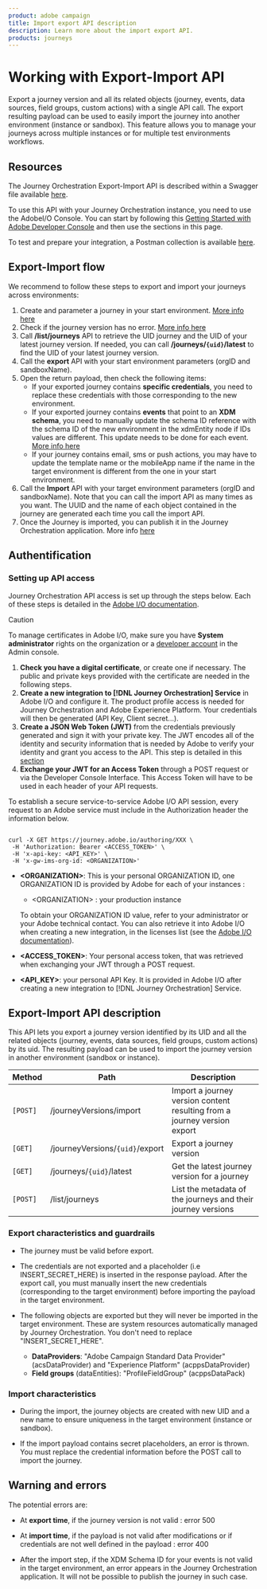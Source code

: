 ```yaml
---
product: adobe campaign
title: Import export API description
description: Learn more about the import export API.
products: journeys
---
```


# Working with Export-Import API

Export a journey version and all its related objects (journey, events, data sources, field groups, custom actions) with a single API call. The export resulting payload can be used to easily import the journey into another environment (instance or sandbox).
This feature allows you to manage your journeys across multiple instances or for multiple test environments workflows.


## Resources

The Journey Orchestration Export-Import API is described within a Swagger file available [here](https://adobedocs.github.io/JourneyAPI/docs/).

To use this API with your Journey Orchestration instance, you need to use the AdobeI/O Console. You can start by following this [Getting Started with Adobe Developer Console](https://www.adobe.io/apis/experienceplatform/console/docs.html#!AdobeDocs/adobeio-console/master/getting-started.md) and then use the sections in this page.

To test and prepare your integration, a Postman collection is available [here](https://raw.githubusercontent.com/AdobeDocs/JourneyAPI/master/postman-collections/Journey-Orchestration_Export-import-API_postman-collection.json). 


## Export-Import flow

We recommend to follow these steps to export and import your journeys across environments:

1. Create and parameter a journey in your start environment. [More info here](https://experienceleague.adobe.com/docs/journeys/using/building-journeys/about-journey-building/journey.html)
1. Check if the journey version has no error. [More info here](https://experienceleague.adobe.com/docs/journeys/using/building-journeys/testing-the-journey.html)
1. Call **/list/journeys** API to retrieve the UID journey and the UID of your latest journey version. If needed, you can call **/journeys/`{uid}`/latest** to find the UID of your latest journey version.  
1. Call the **export** API with your start environment parameters (orgID and sandboxName).
1. Open the return payload, then check the following items:
   * If your exported journey contains **specific credentials**, you need to replace these credentials with those corresponding to the new environment.
   * If your exported journey contains **events** that point to an **XDM schema**, you need to manually update the schema ID reference with the schema ID of the new environment in the xdmEntity node if IDs values are different. This update needs to be done for each event. [More info here](https://experienceleague.adobe.com/docs/journeys/using/events-journeys/experience-event-schema.html)
   * If your journey contains email, sms or push actions, you may have to update the template name or the mobileApp name if the name in the target environment is different from the one in your start environment.
1. Call the **Import** API with your target environment parameters (orgID and sandboxName). Note that you can call the import API as many times as you want. The UUID and the name of each object contained in the journey are generated each time you call the import API.
1. Once the Journey is imported, you can publish it in the Journey Orchestration application. More info [here](https://experienceleague.adobe.com/docs/journeys/using/building-journeys/publishing-the-journey.html)


## Authentification

### Setting up API access

Journey Orchestration API access is set up through the steps below. Each of these steps is detailed in the [Adobe I/O documentation](https://www.adobe.io/authentication/auth-methods.html#!AdobeDocs/adobeio-auth/master/AuthenticationOverview/ServiceAccountIntegration.md).

>[!CAUTION]
>
>To manage certificates in Adobe I/O, make sure you have <b>System administrator</b> rights on the organization or a [developer account](https://helpx.adobe.com/enterprise/using/manage-developers.html) in the Admin console.

1. **Check you have a digital certificate**, or create one if necessary. The public and private keys provided with the certificate are needed in the following steps.
1. **Create a new integration to [!DNL Journey Orchestration] Service** in Adobe I/O and configure it. The product profile access is needed for Journey Orchestration and Adobe Experience Platform. Your credentials will then be generated (API Key, Client secret...).
1. **Create a JSON Web Token (JWT)** from the credentials previously generated and sign it with your private key. The JWT encodes all of the identity and security information that is needed by Adobe to verify your identity and grant you access to the API. This step is detailed in this [section](https://www.adobe.io/authentication/auth-methods.html#!AdobeDocs/adobeio-auth/master/JWT/JWT.md)
1. **Exchange your JWT for an Access Token** through a POST request or via the Developer Console Interface. This Access Token will have to be used in each header of your API requests.

To establish a secure service-to-service Adobe I/O API session, every request to an Adobe service must include in the Authorization header the information below.

```

curl -X GET https://journey.adobe.io/authoring/XXX \
 -H 'Authorization: Bearer <ACCESS_TOKEN>' \
 -H 'x-api-key: <API_KEY>' \
 -H 'x-gw-ims-org-id: <ORGANIZATION>'

```

* **&lt;ORGANIZATION&gt;**: This is your personal ORGANIZATION ID, one ORGANIZATION ID is provided by Adobe for each of your instances :

    * &lt;ORGANIZATION&gt; : your production instance

    To obtain your ORGANIZATION ID value, refer to your administrator or your Adobe technical contact. You can also retrieve it into Adobe I/O when creating a new integration, in the licenses list (see the [Adobe I/O documentation](https://www.adobe.io/authentication.html)).

* **<ACCESS_TOKEN>**: Your personal access token, that was retrieved when exchanging your JWT through a POST request.

* **<API_KEY>**: your personal API Key. It is provided in Adobe I/O after creating a new integration to [!DNL Journey Orchestration] Service.



## Export-Import API description

This API lets you export a journey version identified by its UID and all the related objects (journey, events, data sources, field groups, custom actions) by its uid.
The resulting payload can be used to import the journey version in another environment (sandbox or instance).

| Method | Path | Description |
|---|---|---|
| `[POST]` | /journeyVersions/import  | Import a journey version content resulting from a journey version export |
| `[GET]` | /journeyVersions/`{uid}`/export  | Export a journey version |
| `[GET]` | /journeys/`{uid}`/latest  | Get the latest journey version for a journey |
| `[POST]` | /list/journeys  | List the metadata of the journeys and their journey versions |


### Export characteristics and guardrails

* The journey must be valid before export.

* The credentials are not exported and a placeholder (i.e INSERT_SECRET_HERE) is inserted in the response payload.
  After the export call, you must manually insert the new credentials (corresponding to the target environment) before importing the payload in the target environment.
  
* The following objects are exported but they will never be imported in the target environment. These are system resources automatically managed by Journey Orchestration. You don't need to replace "INSERT_SECRET_HERE".
   * **DataProviders**:  "Adobe Campaign Standard Data Provider" (acsDataProvider) and "Experience Platform" (acppsDataProvider)
   * **Field groups** (dataEntities): "ProfileFieldGroup" (acppsDataPack)



### Import characteristics

* During the import, the journey objects are created with new UID and a new name to ensure uniqueness in the target environment (instance or sandbox).

* If the import payload contains secret placeholders, an error is thrown. You must replace the credential information before the POST call to import the journey.

## Warning and errors 

The potential errors are:

* At **export time**, if the journey version is not valid : error 500

* At **import time**, if the payload is not valid after modifications or if credentials are not well defined in the payload : error 400

* After the import step, if the XDM Schema ID for your events is not valid in the target environment, an error appears in the Journey Orchestration application. It will not be possible to publish the journey in such case.